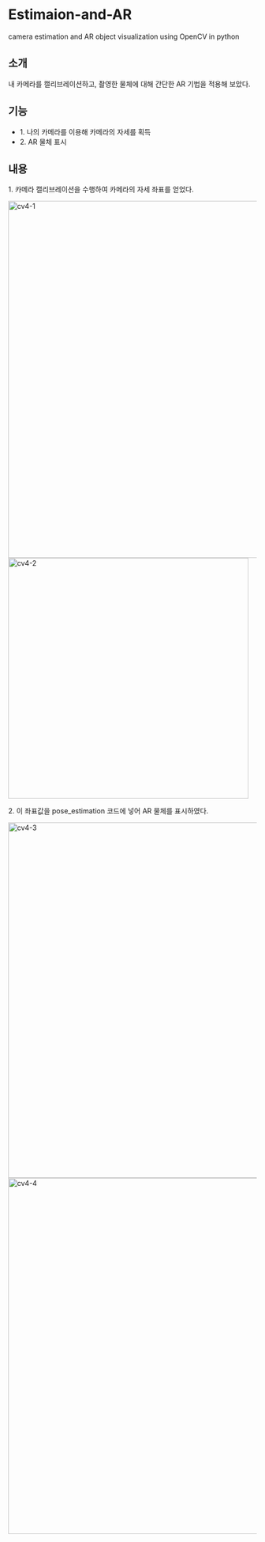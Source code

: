 # Estimaion-and-AR
camera estimation and AR object visualization using OpenCV in python
<h2>소개</h2>
<p>내 카메라를 캘리브레이션하고, 촬영한 물체에 대해 간단한 AR 기법을 적용해 보았다.</p>
<h2>기능</h2>
<ul>
  <li>1. 나의 카메라를 이용해 카메라의 자세를 획득</li>
  <li>2. AR 물체 표시</li>
</ul>
<h2>내용</h2>
<p>1. 카메라 캘리브레이션을 수행하여 카메라의 자세 좌표를 얻었다.</p>
<p><img width="722" alt="cv4-1" src="https://github.com/Cho1jaeho/Estimaion-and-AR/assets/162866830/1355e25b-a08d-40b1-a702-490cc5a4737a">
<img width="487" alt="cv4-2" src="https://github.com/Cho1jaeho/Estimaion-and-AR/assets/162866830/4ea8ae3e-0ec3-45cb-8821-55d1979172be"></p>
<p>2. 이 좌표값을 pose_estimation 코드에 넣어 AR 물체를 표시하였다.</p>
<p><img width="719" alt="cv4-3" src="https://github.com/Cho1jaeho/Estimaion-and-AR/assets/162866830/7375ec2f-f439-4af1-9d4f-882242c68784">
<img width="720" alt="cv4-4" src="https://github.com/Cho1jaeho/Estimaion-and-AR/assets/162866830/a64d086c-6ae7-47a0-8e6c-e8edacf5824b"></p>
